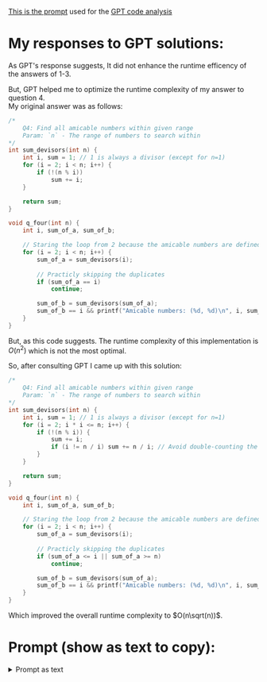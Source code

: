 [This is the prompt](#prompt-show-as-text-to-copy) used for the [GPT code analysis](https://chatgpt.com/share/674e171e-4a40-800d-849e-9c10ef50d6be)

# My responses to GPT solutions:
As GPT's response suggests, It did not enhance the runtime efficency of the answers of 1-3.

But, GPT helped me to optimize the runtime complexity of my answer to question 4. <br/>
My original answer was as follows:

```c
/* 
    Q4: Find all amicable numbers within given range
    Param: `n` - The range of numbers to search within
*/
int sum_devisors(int n) {
    int i, sum = 1; // 1 is always a divisor (except for n=1)
    for (i = 2; i < n; i++) {
        if (!(n % i))
            sum += i;
    }

    return sum;
}

void q_four(int n) {
    int i, sum_of_a, sum_of_b;

    // Staring the loop from 2 because the amicable numbers are defined for integers greater than 1
    for (i = 2; i < n; i++) {
        sum_of_a = sum_devisors(i);
        
        // Practicly skipping the duplicates
        if (sum_of_a == i) 
            continue;

        sum_of_b = sum_devisors(sum_of_a);
        sum_of_b == i && printf("Amicable numbers: (%d, %d)\n", i, sum_of_a);
    }
}
```

But, as this code suggests. The runtime complexity of this implementation is $O(n^2)$ which is not the most optimal.

So, after consulting GPT I came up with this solution:
```c
/* 
    Q4: Find all amicable numbers within given range
    Param: `n` - The range of numbers to search within
*/
int sum_devisors(int n) {
    int i, sum = 1; // 1 is always a divisor (except for n=1)
    for (i = 2; i * i <= n; i++) {
        if (!(n % i)) {
            sum += i;
            if (i != n / i) sum += n / i; // Avoid double-counting the square root
        }
    }

    return sum;
}

void q_four(int n) {
    int i, sum_of_a, sum_of_b;

    // Staring the loop from 2 because the amicable numbers are defined for integers greater than 1
    for (i = 2; i < n; i++) {
        sum_of_a = sum_devisors(i);
        
        // Practicly skipping the duplicates
        if (sum_of_a <= i || sum_of_a >= n) 
            continue;

        sum_of_b = sum_devisors(sum_of_a);
        sum_of_b == i && printf("Amicable numbers: (%d, %d)\n", i, sum_of_a);
    }
}
```

Which improved the overall runtime complexity to $O(n\sqrt(n))$.

# Prompt (show as text to copy):
<details>
    <summary>Prompt as text</summary><br/>

Check each function that starts with q_* in the provided c code below, suggest enhancements for more efficient code, and find possible logical bugs. ignore validation checks in your review. 

```
<second_assignment.c> as plain text here
```
</details>
